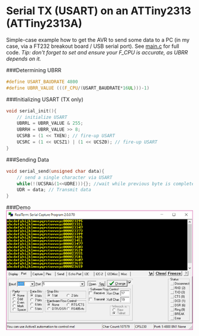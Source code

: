 # Serial TX (USART) on an ATTiny2313 (ATTiny2313A)
Simple-case example how to get the AVR to send some data to a PC (in my case, via a FT232 breakout board / USB serial port). See [main.c](main.c) for full code. _Tip: don't forget to set and ensure your F_CPU is accurate, as UBRR depends on it._

###Determining UBRR
```C
#define USART_BAUDRATE 4800
#define UBRR_VALUE (((F_CPU/(USART_BAUDRATE*16UL)))-1)
```
###Initializing USART (TX only)
```C
void serial_init(){
	// initialize USART
	UBRRL = UBRR_VALUE & 255; 
	UBRRH = UBRR_VALUE >> 8;
	UCSRB = (1 << TXEN); // fire-up USART
	UCSRC = (1 << UCSZ1) | (1 << UCSZ0); // fire-up USART
}
```

###Sending Data
```C
void serial_send(unsigned char data){
	// send a single character via USART
	while(!(UCSRA&(1<<UDRE))){}; //wait while previous byte is completed
	UDR = data; // Transmit data
}
```

###Demo
![](demo.png)
